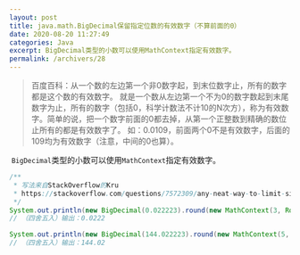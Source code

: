 ```yaml
---
layout: post
title: java.math.BigDecimal保留指定位数的有效数字（不算前面的0）
date: 2020-08-20 11:27:49
categories: Java
excerpt: BigDecimal类型的小数可以使用MathContext指定有效数字。
permalink: /archivers/28
---
```


> 百度百科：从一个数的左边第一个非0数字起，到末位数字止，所有的数字都是这个数的有效数字。
就是一个数从左边第一个不为0的数字数起到末尾数字为止，所有的数字（包括0，科学计数法不计10的N次方），称为有效数字。简单的说，把一个数字前面的0都去掉，从第一个正整数到精确的数位止所有的都是有效数字了。
如：0.0109，前面两个0不是有效数字，后面的109均为有效数字（注意，中间的0也算）。


 &nbsp;```BigDecimal```类型的小数可以使用```MathContext```指定有效数字。

```java
/**
 * 写法来自StackOverflow的Kru 
 * https://stackoverflow.com/questions/7572309/any-neat-way-to-limit-significant-figures-with-bigdecimal
 */
System.out.println(new BigDecimal(0.022223).round(new MathContext(3, RoundingMode.HALF_UP)));
// （四舍五入）输出：0.0222

System.out.println(new BigDecimal(144.022223).round(new MathContext(5, RoundingMode.HALF_UP)));
// （四舍五入）输出：144.02
```
